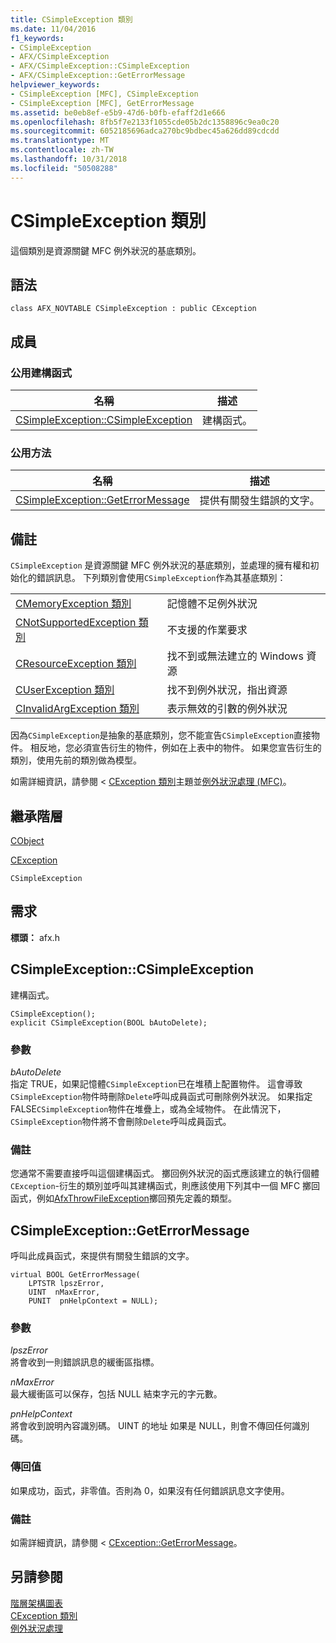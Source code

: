 ```yaml
---
title: CSimpleException 類別
ms.date: 11/04/2016
f1_keywords:
- CSimpleException
- AFX/CSimpleException
- AFX/CSimpleException::CSimpleException
- AFX/CSimpleException::GetErrorMessage
helpviewer_keywords:
- CSimpleException [MFC], CSimpleException
- CSimpleException [MFC], GetErrorMessage
ms.assetid: be0eb8ef-e5b9-47d6-b0fb-efaff2d1e666
ms.openlocfilehash: 8fb5f7e2133f1055cde05b2dc1358896c9ea0c20
ms.sourcegitcommit: 6052185696adca270bc9bdbec45a626dd89cdcdd
ms.translationtype: MT
ms.contentlocale: zh-TW
ms.lasthandoff: 10/31/2018
ms.locfileid: "50508288"
---
```

# <a name="csimpleexception-class"></a>CSimpleException 類別

這個類別是資源關鍵 MFC 例外狀況的基底類別。

## <a name="syntax"></a>語法

```
class AFX_NOVTABLE CSimpleException : public CException
```

## <a name="members"></a>成員

### <a name="public-constructors"></a>公用建構函式

|名稱|描述|
|----------|-----------------|
|[CSimpleException::CSimpleException](#csimpleexception)|建構函式。|

### <a name="public-methods"></a>公用方法

|名稱|描述|
|----------|-----------------|
|[CSimpleException::GetErrorMessage](#geterrormessage)|提供有關發生錯誤的文字。|

## <a name="remarks"></a>備註

`CSimpleException` 是資源關鍵 MFC 例外狀況的基底類別，並處理的擁有權和初始化的錯誤訊息。 下列類別會使用`CSimpleException`作為其基底類別：

|||
|-|-|
|[CMemoryException 類別](../../mfc/reference/cmemoryexception-class.md)|記憶體不足例外狀況|
|[CNotSupportedException 類別](../../mfc/reference/cnotsupportedexception-class.md)|不支援的作業要求|
|[CResourceException 類別](../../mfc/reference/cresourceexception-class.md)|找不到或無法建立的 Windows 資源|
|[CUserException 類別](../../mfc/reference/cuserexception-class.md)|找不到例外狀況，指出資源|
|[CInvalidArgException 類別](../../mfc/reference/cinvalidargexception-class.md)|表示無效的引數的例外狀況|

因為`CSimpleException`是抽象的基底類別，您不能宣告`CSimpleException`直接物件。 相反地，您必須宣告衍生的物件，例如在上表中的物件。 如果您宣告衍生的類別，使用先前的類別做為模型。

如需詳細資訊，請參閱 < [CException 類別](../../mfc/reference/cexception-class.md)主題並[例外狀況處理 (MFC)](../../mfc/exception-handling-in-mfc.md)。

## <a name="inheritance-hierarchy"></a>繼承階層

[CObject](../../mfc/reference/cobject-class.md)

[CException](../../mfc/reference/cexception-class.md)

`CSimpleException`

## <a name="requirements"></a>需求

**標頭：** afx.h

##  <a name="csimpleexception"></a>  CSimpleException::CSimpleException

建構函式。

```
CSimpleException();
explicit CSimpleException(BOOL bAutoDelete);
```

### <a name="parameters"></a>參數

*bAutoDelete*<br/>
指定 TRUE，如果記憶體`CSimpleException`已在堆積上配置物件。 這會導致`CSimpleException`物件時刪除`Delete`呼叫成員函式可刪除例外狀況。 如果指定 FALSE`CSimpleException`物件在堆疊上，或為全域物件。 在此情況下，`CSimpleException`物件將不會刪除`Delete`呼叫成員函式。

### <a name="remarks"></a>備註

您通常不需要直接呼叫這個建構函式。 擲回例外狀況的函式應該建立的執行個體`CException`-衍生的類別並呼叫其建構函式，則應該使用下列其中一個 MFC 擲回函式，例如[AfxThrowFileException](exception-processing.md#afxthrowfileexception)擲回預先定義的類型。

##  <a name="geterrormessage"></a>  CSimpleException::GetErrorMessage

呼叫此成員函式，來提供有關發生錯誤的文字。

```
virtual BOOL GetErrorMessage(
    LPTSTR lpszError,
    UINT  nMaxError,
    PUNIT  pnHelpContext = NULL);
```

### <a name="parameters"></a>參數

*lpszError*<br/>
將會收到一則錯誤訊息的緩衝區指標。

*nMaxError*<br/>
最大緩衝區可以保存，包括 NULL 結束字元的字元數。

*pnHelpContext*<br/>
將會收到說明內容識別碼。 UINT 的地址 如果是 NULL，則會不傳回任何識別碼。

### <a name="return-value"></a>傳回值

如果成功，函式，非零值。否則為 0，如果沒有任何錯誤訊息文字使用。

### <a name="remarks"></a>備註

如需詳細資訊，請參閱 < [CException::GetErrorMessage](../../mfc/reference/cfileexception-class.md#geterrormessage)。

## <a name="see-also"></a>另請參閱

[階層架構圖表](../../mfc/hierarchy-chart.md)<br/>
[CException 類別](../../mfc/reference/cexception-class.md)<br/>
[例外狀況處理](../../mfc/exception-handling-in-mfc.md)

